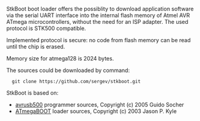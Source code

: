 StkBoot boot loader offers the possiblity to download
application software via the serial UART interface into the
internal flash memory of Atmel AVR ATmega microcontrollers,
without the need for an ISP adapter. The used protocol is
STK500 compatible.

Implemented protocol is secure: no code from flash memory can
be read until the chip is erased.

Memory size for atmega128 is 2024 bytes.

The sources could be downloaded by command:
```
  git clone https://github.com/sergev/stkboot.git
```

StkBoot is based on:
 * [avrusb500](http://tuxgraphics.org/electronics/200510/article05101.shtml) programmer sources, Copyright (c) 2005 Guido Socher
 * [ATmegaBOOT](http://www.chip45.com/index.pl?page=ATmegaBOOT&lang=en) loader sources, Copyright (c) 2003 Jason P. Kyle
